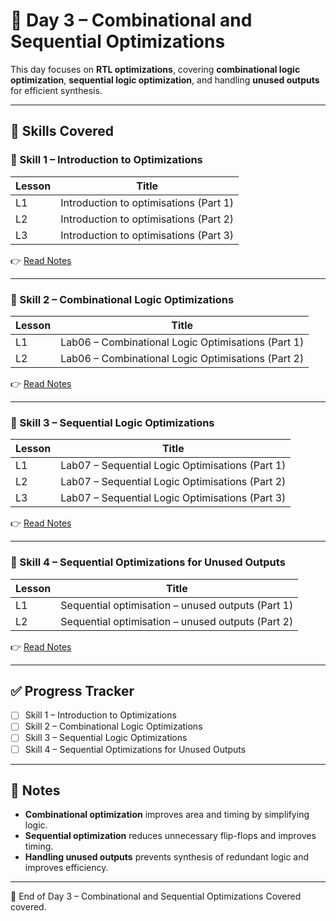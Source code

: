 # 📘 Day 3 – Combinational and Sequential Optimizations

This day focuses on **RTL optimizations**, covering **combinational logic optimization**, **sequential logic optimization**, and handling **unused outputs** for efficient synthesis.

---

## 📂 Skills Covered

### 🔹 Skill 1 – Introduction to Optimizations
| Lesson | Title |
|--------|-------|
| L1 | Introduction to optimisations (Part 1) |
| L2 | Introduction to optimisations (Part 2) |
| L3 | Introduction to optimisations (Part 3) |

👉 [Read Notes](D3SK1_Introduction_to_Optimisations.md)

---

### 🔹 Skill 2 – Combinational Logic Optimizations
| Lesson | Title |
|--------|-------|
| L1 | Lab06 – Combinational Logic Optimisations (Part 1) |
| L2 | Lab06 – Combinational Logic Optimisations (Part 2) |

👉 [Read Notes](D3SK2_Combinational_Logic_Optimisations.md)

---

### 🔹 Skill 3 – Sequential Logic Optimizations
| Lesson | Title |
|--------|-------|
| L1 | Lab07 – Sequential Logic Optimisations (Part 1) |
| L2 | Lab07 – Sequential Logic Optimisations (Part 2) |
| L3 | Lab07 – Sequential Logic Optimisations (Part 3) |

👉 [Read Notes](D3SK3_Sequential_Logic_Optimisations.md)

---

### 🔹 Skill 4 – Sequential Optimizations for Unused Outputs
| Lesson | Title |
|--------|-------|
| L1 | Sequential optimisation – unused outputs (Part 1) |
| L2 | Sequential optimisation – unused outputs (Part 2) |

👉 [Read Notes](D3SK4_Sequential_Optimisations_Unused_Outputs.md)

---

## ✅ Progress Tracker
- [ ] Skill 1 – Introduction to Optimizations  
- [ ] Skill 2 – Combinational Logic Optimizations  
- [ ] Skill 3 – Sequential Logic Optimizations  
- [ ] Skill 4 – Sequential Optimizations for Unused Outputs  

---

## 📝 Notes
- **Combinational optimization** improves area and timing by simplifying logic.  
- **Sequential optimization** reduces unnecessary flip-flops and improves timing.  
- **Handling unused outputs** prevents synthesis of redundant logic and improves efficiency.  

---

🚀 End of Day 3 – Combinational and Sequential Optimizations Covered covered.

